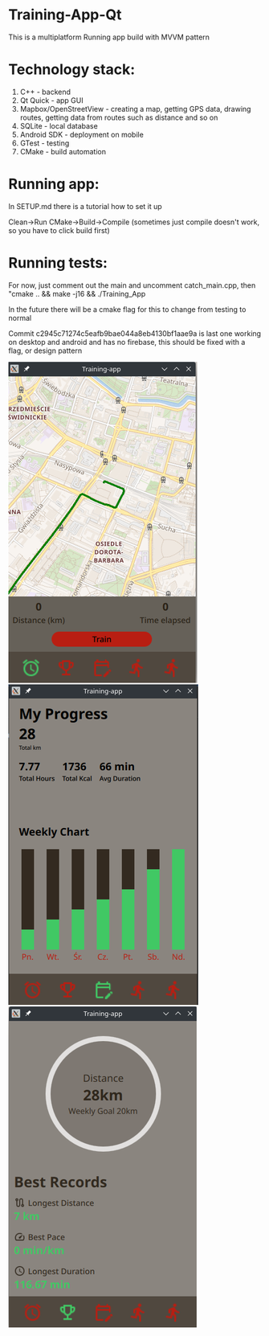 # Training-App-Qt

This is a multiplatform Running app build with MVVM pattern

# Technology stack:

1. C++ - backend
2. Qt Quick - app GUI
3. Mapbox/OpenStreetView - creating a map, getting GPS data, drawing routes, getting data from routes such as distance and so on
4. SQLite - local database
5. Android SDK - deployment on mobile
6. GTest - testing
7. CMake - build automation


# Running app:

In SETUP.md there is a tutorial how to set it up

Clean->Run CMake->Build->Compile (sometimes just compile doesn't work, so you have to click build first)

# Running tests:

For now, just comment out the main and uncomment catch_main.cpp, then "cmake .. && make -j16 && ./Training_App

In the future there will be a cmake flag for this to change from testing to normal

Commit c2945c71274c5eafb9bae044a8eb4130bf1aae9a is last one working on desktop and android and has no firebase, this should be fixed with a flag, or design pattern

![Getting Started](images/map-image.png)
![Getting Started](images/progress-image.png)
![Getting Started](images/stats-image.png)
